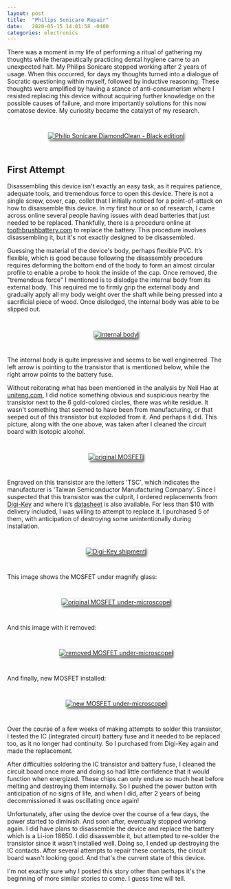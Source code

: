 ```yaml
---
layout: post
title:  "Philips Sonicare Repair"
date:   2020-05-15 14:01:58 -0400
categories: electronics
---
```

 
There was a moment in my life of performing a ritual of gathering my thoughts while therapeutically practicing dental hygiene came to an unexpected halt. My Philips Sonicare stopped working after 2 years of usage. When this occurred, for days my thoughts turned into a dialogue of Socratic questioning within myself, followed by inductive reasoning. These thoughts were amplified by having a stance of anti-consumerism where I resisted replacing this device without acquiring further knowledge on the possible causes of failure, and more importantly solutions for this now comatose device. My curiosity became the catalyst of my research.

<div style="display: flex;justify-content: center; padding: 2em;">
  <a href="/assets/2020-05-15/media-lg.jpg"><img title="Philip Sonicare DiamondClean - Black edition" style="box-shadow: 3px 3px 5px rgba(0, 0, 0, .6);" src="/assets/2020-05-15/media-sm.jpg" /></a>
</div>

## First Attempt
 
Disassembling this device isn't exactly an easy task, as it requires patience, adequate tools, and tremendous force to open this device. There is not a single screw, cover, cap, collet that I initially noticed for a point-of-attack on how to disassemble this device. In my first hour or so of research, I came across online several people having issues with dead batteries that just needed to be replaced. Thankfully, there is a procedure online at [toothbrushbattery.com](https://toothbrushbattery.com/guides/philips-sonicare-diamondclean-hx9340-battery-replacement/) to replace the battery. This procedure involves disassembling it, but it's not exactly designed to be disassembled.
 
Guessing the material of the device's body, perhaps flexible PVC. It’s flexible, which is good because following the disassembly procedure requires deforming the bottom end of the body to form an almost circular profile to enable a probe to hook the inside of the cap. Once removed, the "tremendous force" I mentioned is to dislodge the internal body from its external body. This required me to firmly grip the external body and gradually apply all my body weight over the shaft while being pressed into a sacrificial piece of wood. Once dislodged, the internal body was able to be slipped out.

<div style="display: flex;justify-content: center; padding: 2em;">
  <a href="/assets/2020-05-15/overview-lg.jpg"><img title="internal body" style="box-shadow: 3px 3px 5px rgba(0, 0, 0, .7);" src="/assets/2020-05-15/overview-sm.jpg" /></a>
</div>

The internal body is quite impressive and seems to be well engineered. The left arrow is pointing to the transistor that is mentioned below, while the right arrow points to the battery fuse.
 
Without reiterating what has been mentioned in the analysis by Neil Hao at [uniteng.com](https://uniteng.com/index.php/2014/01/25/philips-sonicare-electric-toothbrush-measurements-without-teardown/), I did notice something obvious and suspicious nearby the transistor next to the 6 gold-colored circles, there was white residue. It wasn't something that seemed to have been from manufacturing, or that seeped out of this transistor but exploded from it. And perhaps it did. This picture, along with the one above, was taken after I cleaned the circuit board with isotopic alcohol.

<div style="display: flex;justify-content: center; padding: 2em;">
  <a href="/assets/2020-05-15/old-mosfet-lg.jpg"><img title="original MOSFET" style="box-shadow: 3px 3px 5px rgba(0, 0, 0, .7);" src="/assets/2020-05-15/old-mosfet-sm.jpg" /></a>
</div>

Engraved on this transistor are the letters 'TSC', which indicates the manufacturer is 'Taiwan Semiconductor Manufacturing Company’. Since I suspected that this transistor was the culprit, I ordered replacements from [Digi-Key](https://www.digikey.com/) and where it’s [datasheet](/assets/2020-05-15/TSM6963SD_D15.pdf) is also available. For less than $10 with delivery included, I was willing to attempt to replace it. I purchased 5 of them, with anticipation of destroying some unintentionally during installation.
 
<div style="display: flex;justify-content: center; padding: 2em;">
  <a href="/assets/2020-05-15/digikey-order-lg.jpg"><img title="Digi-Key shipment" style="box-shadow: 3px 3px 5px rgba(0, 0, 0, .7);" src="/assets/2020-05-15/digikey-order-sm.jpg" /></a>
</div>

This image shows the MOSFET under magnify glass:

<div style="display: flex;justify-content: center; padding: 2em;">
  <a href="/assets/2020-05-15/under-microscope-lg.jpg"><img title="original MOSFET under-microscope" style="box-shadow: 3px 3px 5px rgba(0, 0, 0, .7);" src="/assets/2020-05-15/under-microscope-sm.jpg" /></a>
</div>

And this image with it removed:
 
<div style="display: flex;justify-content: center; padding: 2em;">
  <a href="/assets/2020-05-15/under-microscope-old-removed-lg.jpg"><img title="removed MOSFET under-microscope" style="box-shadow: 3px 3px 5px rgba(0, 0, 0, .7);" src="/assets/2020-05-15/under-microscope-old-removed-sm.jpg" /></a>
</div>

And finally, new MOSFET installed:

<div style="display: flex;justify-content: center; padding: 2em;">
  <a href="/assets/2020-05-15/under-microscope-new-added-lg.jpg"><img title="new MOSFET under-microscope" style="box-shadow: 3px 3px 5px rgba(0, 0, 0, .7);" src="/assets/2020-05-15/under-microscope-new-added-sm.jpg" /></a>
</div>
 
Over the course of a few weeks of making attempts to solder this transistor, I tested the IC (integrated circuit) battery fuse and it needed to be replaced too, as it no longer had continuity. So I purchased from Digi-Key again and made the replacement.
 
After difficulties soldering the IC transistor and battery fuse, I cleaned the circuit board once more and doing so had little confidence that it would function when energized. These chips can only endure so much heat before melting and destroying them internally. So I pushed the power button with anticipation of no signs of life, and when I did, after 2 years of being decommissioned it was oscillating once again!
 
Unfortunately, after using the device over the course of a few days, the power started to diminish. And soon after, eventually stopped working again. I did have plans to disassemble the device and replace the battery which is a Li-ion 18650. I did disassemble it, but attempted to re-solder the transistor since it wasn’t installed well. Doing so, I ended up destroying the IC contacts. After several attempts to repair these contacts, the circuit board wasn't looking good. And that's the current state of this device.
 
I'm not exactly sure why I posted this story other than perhaps it's the beginning of more similar stories to come. I guess time will tell.
